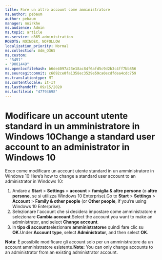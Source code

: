 ```yaml
---
title: Fare un altro account come amministratore
ms.author: pebaum
author: pebaum
manager: mnirkhe
ms.audience: Admin
ms.topic: article
ms.service: o365-administration
ROBOTS: NOINDEX, NOFOLLOW
localization_priority: Normal
ms.collection: Adm_O365
ms.custom:
- "3451"
- "9001449"
ms.openlocfilehash: b6de4097a23e18ac84f6afd5c9d2b3c4ff7bb856
ms.sourcegitcommit: c6692ce0fa1358ec3529e59ca0ecdfdea4cdc759
ms.translationtype: MT
ms.contentlocale: it-IT
ms.lasthandoff: 09/15/2020
ms.locfileid: "47794698"
---
```

# <a name="change-a-standard-user-account-to-an-administrator-in-windows-10"></a><span data-ttu-id="57fd8-102">Modificare un account utente standard in un amministratore in Windows 10</span><span class="sxs-lookup"><span data-stu-id="57fd8-102">Change a standard user account to an administrator in Windows 10</span></span>

<span data-ttu-id="57fd8-103">Ecco come modificare un account utente standard in un amministratore in Windows 10:</span><span class="sxs-lookup"><span data-stu-id="57fd8-103">Here’s how to change a standard user account to an administrator in Windows 10:</span></span>

1. <span data-ttu-id="57fd8-104">Andare a **Start**  >  **Settings**  >  **account**  >  **famiglia & altre persone** (o **altre persone**, se si utilizza Windows 10 Enterprise).</span><span class="sxs-lookup"><span data-stu-id="57fd8-104">Go to **Start** > **Settings** > **Account** > **Family & other people** (or **Other people**, if you’re using Windows 10 Enterprise).</span></span>
2. <span data-ttu-id="57fd8-105">Selezionare l'account che si desidera impostare come amministratore e selezionare **Cambia account**.</span><span class="sxs-lookup"><span data-stu-id="57fd8-105">Select the account you want to make an administrator, and select **Change account**.</span></span>
3. <span data-ttu-id="57fd8-106">In **tipo di account**selezionare **amministratore**e quindi fare clic su **OK**.</span><span class="sxs-lookup"><span data-stu-id="57fd8-106">Under **Account type**, select **Administrator**, and then select **OK**.</span></span>

<span data-ttu-id="57fd8-107">**Nota:** È possibile modificare gli account solo per un amministratore da un account amministratore esistente.</span><span class="sxs-lookup"><span data-stu-id="57fd8-107">**Note:** You can only change accounts to an administrator from an existing administrator account.</span></span>